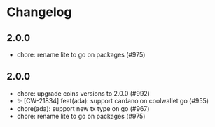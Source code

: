 # Changelog

## 2.0.0
- chore: rename lite to go on packages (#975)



## 2.0.0
- chore: upgrade coins versions to 2.0.0 (#992)
- ✨ [CW-21834] feat(ada): support cardano on coolwallet go (#955)
- chore(ada): support new tx type on go (#967)
- chore: rename lite to go on packages (#975)
